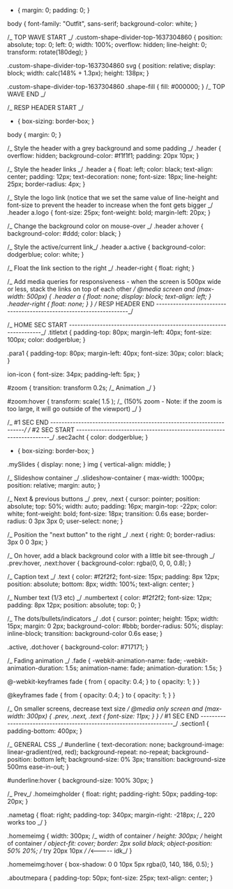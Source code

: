 - {
  margin: 0;
  padding: 0;
  }

body {
font-family: "Outfit", sans-serif;
background-color: white;
}

/_ TOP WAVE START _/
.custom-shape-divider-top-1637304860 {
position: absolute;
top: 0;
left: 0;
width: 100%;
overflow: hidden;
line-height: 0;
transform: rotate(180deg);
}

.custom-shape-divider-top-1637304860 svg {
position: relative;
display: block;
width: calc(148% + 1.3px);
height: 138px;
}

.custom-shape-divider-top-1637304860 .shape-fill {
fill: #000000;
}
/_ TOP WAVE END _/

/_ RESP HEADER START _/

- {
  box-sizing: border-box;
  }

body {
margin: 0;
}

/_ Style the header with a grey background and some padding _/
.header {
overflow: hidden;
background-color: #f1f1f1;
padding: 20px 10px;
}

/_ Style the header links _/
.header a {
float: left;
color: black;
text-align: center;
padding: 12px;
text-decoration: none;
font-size: 18px;
line-height: 25px;
border-radius: 4px;
}

/_ Style the logo link (notice that we set the same value of line-height and font-size to prevent the header to increase when the font gets bigger _/
.header a.logo {
font-size: 25px;
font-weight: bold;
margin-left: 20px;
}

/_ Change the background color on mouse-over _/
.header a:hover {
background-color: #ddd;
color: black;
}

/_ Style the active/current link_/
.header a.active {
background-color: dodgerblue;
color: white;
}

/_ Float the link section to the right _/
.header-right {
float: right;
}

/_ Add media queries for responsiveness - when the screen is 500px wide or less, stack the links on top of each other _/
@media screen and (max-width: 500px) {
.header a {
float: none;
display: block;
text-align: left;
}
.header-right {
float: none;
}
}
/_ RESP HEADER END --------------------------------------------------------------------_/

/_ HOME SEC START --------------------------------------------------------------------_/
.titletxt {
padding-top: 80px;
margin-left: 40px;
font-size: 100px;
color: dodgerblue;
}

.para1 {
padding-top: 80px;
margin-left: 40px;
font-size: 30px;
color: black;
}

ion-icon {
font-size: 34px;
padding-left: 5px;
}

#zoom {
transition: transform 0.2s; /_ Animation _/
}

#zoom:hover {
transform: scale(
1.5
); /_ (150% zoom - Note: if the zoom is too large, it will go outside of the viewport) _/
}

/_ #1 SEC END --------------------------------------------------------------------_/
/_ #2 SEC START --------------------------------------------------------------------_/
.sec2acht {
color: dodgerblue;
}

- {
  box-sizing: border-box;
  }

.mySlides {
display: none;
}
img {
vertical-align: middle;
}

/_ Slideshow container _/
.slideshow-container {
max-width: 1000px;
position: relative;
margin: auto;
}

/_ Next & previous buttons _/
.prev,
.next {
cursor: pointer;
position: absolute;
top: 50%;
width: auto;
padding: 16px;
margin-top: -22px;
color: white;
font-weight: bold;
font-size: 18px;
transition: 0.6s ease;
border-radius: 0 3px 3px 0;
user-select: none;
}

/_ Position the "next button" to the right _/
.next {
right: 0;
border-radius: 3px 0 0 3px;
}

/_ On hover, add a black background color with a little bit see-through _/
.prev:hover,
.next:hover {
background-color: rgba(0, 0, 0, 0.8);
}

/_ Caption text _/
.text {
color: #f2f2f2;
font-size: 15px;
padding: 8px 12px;
position: absolute;
bottom: 8px;
width: 100%;
text-align: center;
}

/_ Number text (1/3 etc) _/
.numbertext {
color: #f2f2f2;
font-size: 12px;
padding: 8px 12px;
position: absolute;
top: 0;
}

/_ The dots/bullets/indicators _/
.dot {
cursor: pointer;
height: 15px;
width: 15px;
margin: 0 2px;
background-color: #bbb;
border-radius: 50%;
display: inline-block;
transition: background-color 0.6s ease;
}

.active,
.dot:hover {
background-color: #717171;
}

/_ Fading animation _/
.fade {
-webkit-animation-name: fade;
-webkit-animation-duration: 1.5s;
animation-name: fade;
animation-duration: 1.5s;
}

@-webkit-keyframes fade {
from {
opacity: 0.4;
}
to {
opacity: 1;
}
}

@keyframes fade {
from {
opacity: 0.4;
}
to {
opacity: 1;
}
}

/_ On smaller screens, decrease text size _/
@media only screen and (max-width: 300px) {
.prev,
.next,
.text {
font-size: 11px;
}
}
/_ #1 SEC END --------------------------------------------------------------------_/
.section1 {
padding-bottom: 400px;
}

/_ GENERAL CSS _/
#underline {
text-decoration: none;
background-image: linear-gradient(red, red);
background-repeat: no-repeat;
background-position: bottom left;
background-size: 0% 3px;
transition: background-size 500ms ease-in-out;
}

#underline:hover {
background-size: 100% 30px;
}

/_ Prev_/
.homeimgholder {
float: right;
padding-right: 50px;
padding-top: 20px;
}

.nametag {
float: right;
padding-top: 340px;
margin-right: -218px; /_ 220 works too _/
}

.homemeimg {
width: 300px; /_ width of container _/
height: 300px; /_ height of container _/
object-fit: cover;
border: 2px solid black;
object-position: 50% 20%; /_ try 20px 10px _/ /_<----- idk_/
}

.homemeimg:hover {
box-shadow: 0 0 10px 5px rgba(0, 140, 186, 0.5);
}

.aboutmepara {
padding-top: 50px;
font-size: 25px;
text-align: center;
}
